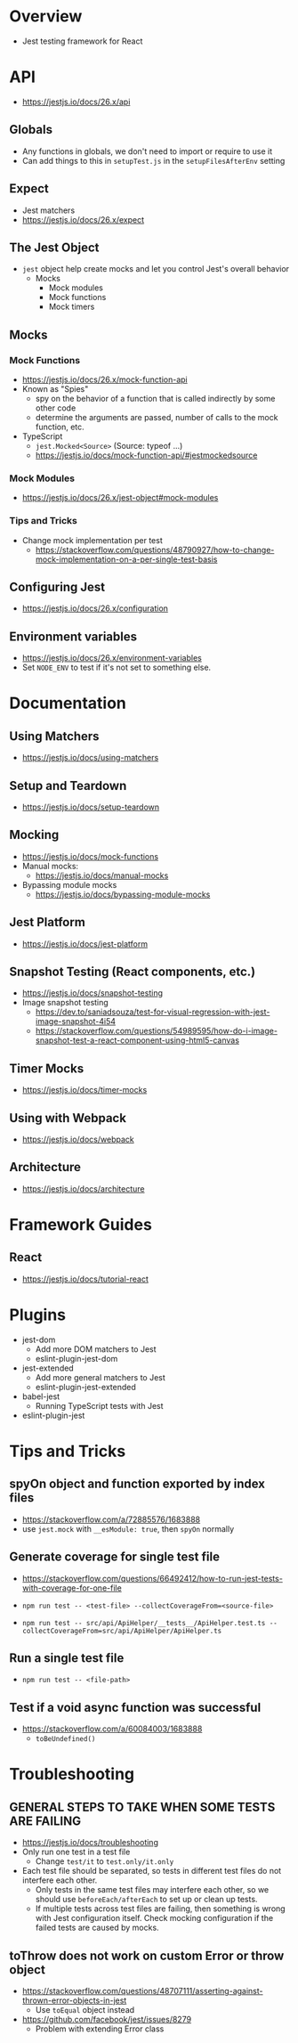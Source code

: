 # Overview

- Jest testing framework for React

# API

- https://jestjs.io/docs/26.x/api

## Globals

- Any functions in globals, we don't need to import or require to use it
- Can add things to this in `setupTest.js` in the `setupFilesAfterEnv`
  setting

## Expect

- Jest matchers
- https://jestjs.io/docs/26.x/expect

## The Jest Object

- `jest` object help create mocks and let you control Jest's overall
  behavior
    + Mocks
        * Mock modules
        * Mock functions
        * Mock timers

## Mocks

### Mock Functions

- https://jestjs.io/docs/26.x/mock-function-api
- Known as "Spies"
    + spy on the behavior of a function that is called indirectly by
      some other code
    + determine the arguments are passed, number of calls to the mock
      function, etc.
- TypeScript
    + `jest.Mocked<Source>` (Source: typeof ...)
    + https://jestjs.io/docs/mock-function-api/#jestmockedsource

### Mock Modules

- https://jestjs.io/docs/26.x/jest-object#mock-modules


### Tips and Tricks

- Change mock implementation per test
    + https://stackoverflow.com/questions/48790927/how-to-change-mock-implementation-on-a-per-single-test-basis

## Configuring Jest

- https://jestjs.io/docs/26.x/configuration

## Environment variables

- https://jestjs.io/docs/26.x/environment-variables
- Set `NODE_ENV` to test if it's not set to something else.

# Documentation

## Using Matchers

- https://jestjs.io/docs/using-matchers

## Setup and Teardown

- https://jestjs.io/docs/setup-teardown

## Mocking

- https://jestjs.io/docs/mock-functions
- Manual mocks:
    + https://jestjs.io/docs/manual-mocks
- Bypassing module mocks
    + https://jestjs.io/docs/bypassing-module-mocks

## Jest Platform

- https://jestjs.io/docs/jest-platform

## Snapshot Testing (React components, etc.)

- https://jestjs.io/docs/snapshot-testing
- Image snapshot testing
    + https://dev.to/saniadsouza/test-for-visual-regression-with-jest-image-snapshot-4i54
    + https://stackoverflow.com/questions/54989595/how-do-i-image-snapshot-test-a-react-component-using-html5-canvas

## Timer Mocks

- https://jestjs.io/docs/timer-mocks


## Using with Webpack

- https://jestjs.io/docs/webpack

## Architecture

- https://jestjs.io/docs/architecture


# Framework Guides

## React

- https://jestjs.io/docs/tutorial-react

# Plugins

- jest-dom
    + Add more DOM matchers to Jest
    + eslint-plugin-jest-dom
- jest-extended
    + Add more general matchers to Jest
    + eslint-plugin-jest-extended
- babel-jest
    + Running TypeScript tests with Jest
- eslint-plugin-jest

# Tips and Tricks

## spyOn object and function exported by index files

- https://stackoverflow.com/a/72885576/1683888
- use `jest.mock` with `__esModule: true`, then `spyOn` normally

## Generate coverage for single test file

- https://stackoverflow.com/questions/66492412/how-to-run-jest-tests-with-coverage-for-one-file

- `npm run test -- <test-file> --collectCoverageFrom=<source-file>`
- `npm run test -- src/api/ApiHelper/__tests__/ApiHelper.test.ts --collectCoverageFrom=src/api/ApiHelper/ApiHelper.ts`

## Run a single test file

- `npm run test -- <file-path>`

## Test if a void async function was successful

- https://stackoverflow.com/a/60084003/1683888
    + `toBeUndefined()`

# Troubleshooting

## GENERAL STEPS TO TAKE WHEN SOME TESTS ARE FAILING

- https://jestjs.io/docs/troubleshooting
- Only run one test in a test file
    + Change `test/it` to `test.only/it.only`
- Each test file should be separated, so tests in different test files
  do not interfere each other.
    + Only tests in the same test files may interfere each other, so we
      should use `beforeEach/afterEach` to set up or clean up tests.
    + If multiple tests across test files are failing, then something is
      wrong with Jest configuration itself. Check mocking configuration
      if the failed tests are caused by mocks.

## toThrow does not work on custom Error or throw object

- https://stackoverflow.com/questions/48707111/asserting-against-thrown-error-objects-in-jest
    + Use `toEqual` object instead
- https://github.com/facebook/jest/issues/8279
    + Problem with extending Error class

